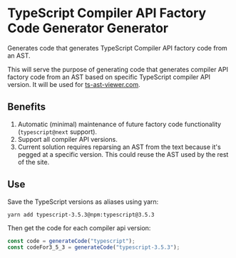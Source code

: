 # TypeScript Compiler API Factory Code Generator Generator

Generates code that generates TypeScript Compiler API factory code from an AST.

This will serve the purpose of generating code that generates compiler API factory code from an AST based on specific TypeScript compiler API version. It will be used for [ts-ast-viewer.com](https://ts-ast-viewer.com).

## Benefits

1. Automatic (minimal) maintenance of future factory code functionality (`typescript@next` support).
2. Support all compiler API versions.
3. Current solution requires reparsing an AST from the text because it's pegged at a specific version. This could reuse the AST used by the rest of the site.

## Use

Save the TypeScript versions as aliases using yarn:

```
yarn add typescript-3.5.3@npm:typescript@3.5.3
```

Then get the code for each compiler api version:

```ts
const code = generateCode("typescript");
const codeFor3_5_3 = generateCode("typescript-3.5.3");
```
